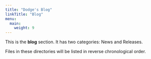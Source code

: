 ```yaml
---
title: "Dodge's Blog"
linkTitle: "Blog"
menu:
  main:
    weight: 9
---
```



This is the **blog** section. It has two categories: News and Releases.

Files in these directories will be listed in reverse chronological order.

